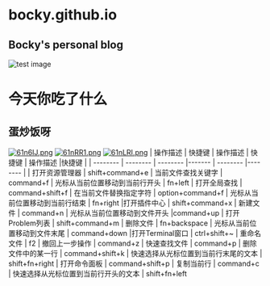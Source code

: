 # bocky.github.io

## Bocky's personal blog

![test image](https://ss1.bdstatic.com/70cFuXSh_Q1YnxGkpoWK1HF6hhy/it/u=1319761504,237863083&fm=26&gp=0.jpg)

# 今天你吃了什么

## 蛋炒饭呀

[![61n6IJ.png](https://s3.ax1x.com/2021/03/08/61n6IJ.png)](https://imgtu.com/i/61n6IJ)
[![61nRR1.png](https://s3.ax1x.com/2021/03/08/61nRR1.png)](https://imgtu.com/i/61nRR1)
[![61nLRI.png](https://s3.ax1x.com/2021/03/08/61nLRI.png)](https://imgtu.com/i/61nLRI)
| 操作描述 | 快捷键 | 操作描述 | 快捷键 | 操作描述 |快捷键  |
| -------- | -------- | -------- |------- | -------- |-------- |
| 打开资源管理器     | shift+command+e     | 当前文件查找关键字    | command+f    | 光标从当前位置移动到当前行开头    | fn+left 
| 打开全局查找      | command+shift+f      | 在当前文件替换指定字符    | option+command+f    | 光标从当前位置移动到当前行结束     | fn+right
|打开插件中心      | shift+command+x     | 新建文件    | command+n    | 光标从当前位置移动到文件开头    |command+up
| 打开Problem列表     | shift+command+m     | 删除文件    | fn+backspace  | 光标从当前位置移动到文件末尾     | command+down
|打开Terminal窗口     | ctrl+shift+~    | 重命名文件    | f2    | 撤回上一步操作     | command+z
| 快速查找文件     | command+p      | 删除文件中的某一行    | command+shift+k   | 快速选择从光标位置到当前行末尾的文本   | shift+fn+right
| 打开命令面板     | command+shift+p     | 复制当前行    | command+c   | 快速选择从光标位置到当前行开头的文本     | shift+fn+left
